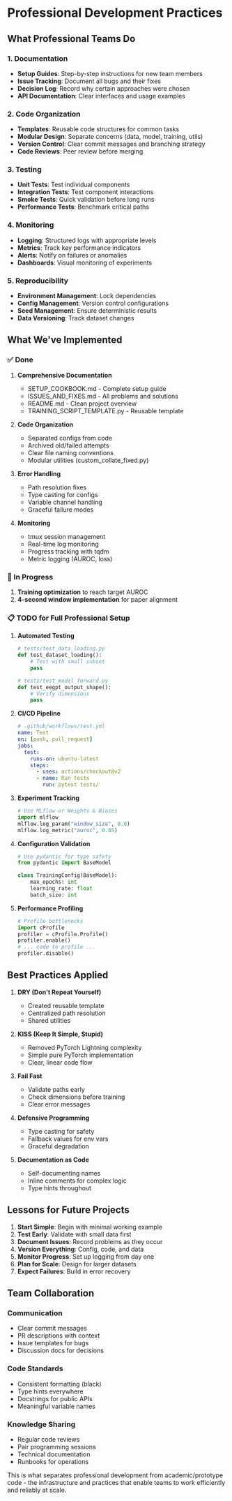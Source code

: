 # Professional Development Practices

## What Professional Teams Do

### 1. Documentation
- **Setup Guides**: Step-by-step instructions for new team members
- **Issue Tracking**: Document all bugs and their fixes
- **Decision Log**: Record why certain approaches were chosen
- **API Documentation**: Clear interfaces and usage examples

### 2. Code Organization
- **Templates**: Reusable code structures for common tasks
- **Modular Design**: Separate concerns (data, model, training, utils)
- **Version Control**: Clear commit messages and branching strategy
- **Code Reviews**: Peer review before merging

### 3. Testing
- **Unit Tests**: Test individual components
- **Integration Tests**: Test component interactions
- **Smoke Tests**: Quick validation before long runs
- **Performance Tests**: Benchmark critical paths

### 4. Monitoring
- **Logging**: Structured logs with appropriate levels
- **Metrics**: Track key performance indicators
- **Alerts**: Notify on failures or anomalies
- **Dashboards**: Visual monitoring of experiments

### 5. Reproducibility
- **Environment Management**: Lock dependencies
- **Config Management**: Version control configurations
- **Seed Management**: Ensure deterministic results
- **Data Versioning**: Track dataset changes

## What We've Implemented

### ✅ Done
1. **Comprehensive Documentation**
   - SETUP_COOKBOOK.md - Complete setup guide
   - ISSUES_AND_FIXES.md - All problems and solutions
   - README.md - Clean project overview
   - TRAINING_SCRIPT_TEMPLATE.py - Reusable template

2. **Code Organization**
   - Separated configs from code
   - Archived old/failed attempts
   - Clear file naming conventions
   - Modular utilities (custom_collate_fixed.py)

3. **Error Handling**
   - Path resolution fixes
   - Type casting for configs
   - Variable channel handling
   - Graceful failure modes

4. **Monitoring**
   - tmux session management
   - Real-time log monitoring
   - Progress tracking with tqdm
   - Metric logging (AUROC, loss)

### 🔄 In Progress
1. **Training optimization** to reach target AUROC
2. **4-second window implementation** for paper alignment

### 📋 TODO for Full Professional Setup
1. **Automated Testing**
   ```python
   # tests/test_data_loading.py
   def test_dataset_loading():
       # Test with small subset
       pass
   
   # tests/test_model_forward.py
   def test_eegpt_output_shape():
       # Verify dimensions
       pass
   ```

2. **CI/CD Pipeline**
   ```yaml
   # .github/workflows/test.yml
   name: Test
   on: [push, pull_request]
   jobs:
     test:
       runs-on: ubuntu-latest
       steps:
         - uses: actions/checkout@v2
         - name: Run tests
           run: pytest tests/
   ```

3. **Experiment Tracking**
   ```python
   # Use MLflow or Weights & Biases
   import mlflow
   mlflow.log_param("window_size", 8.0)
   mlflow.log_metric("auroc", 0.85)
   ```

4. **Configuration Validation**
   ```python
   # Use pydantic for type safety
   from pydantic import BaseModel
   
   class TrainingConfig(BaseModel):
       max_epochs: int
       learning_rate: float
       batch_size: int
   ```

5. **Performance Profiling**
   ```python
   # Profile bottlenecks
   import cProfile
   profiler = cProfile.Profile()
   profiler.enable()
   # ... code to profile ...
   profiler.disable()
   ```

## Best Practices Applied

1. **DRY (Don't Repeat Yourself)**
   - Created reusable template
   - Centralized path resolution
   - Shared utilities

2. **KISS (Keep It Simple, Stupid)**
   - Removed PyTorch Lightning complexity
   - Simple pure PyTorch implementation
   - Clear, linear code flow

3. **Fail Fast**
   - Validate paths early
   - Check dimensions before training
   - Clear error messages

4. **Defensive Programming**
   - Type casting for safety
   - Fallback values for env vars
   - Graceful degradation

5. **Documentation as Code**
   - Self-documenting names
   - Inline comments for complex logic
   - Type hints throughout

## Lessons for Future Projects

1. **Start Simple**: Begin with minimal working example
2. **Test Early**: Validate with small data first
3. **Document Issues**: Record problems as they occur
4. **Version Everything**: Config, code, and data
5. **Monitor Progress**: Set up logging from day one
6. **Plan for Scale**: Design for larger datasets
7. **Expect Failures**: Build in error recovery

## Team Collaboration

### Communication
- Clear commit messages
- PR descriptions with context
- Issue templates for bugs
- Discussion docs for decisions

### Code Standards
- Consistent formatting (black)
- Type hints everywhere
- Docstrings for public APIs
- Meaningful variable names

### Knowledge Sharing
- Regular code reviews
- Pair programming sessions
- Technical documentation
- Runbooks for operations

This is what separates professional development from academic/prototype code - the infrastructure and practices that enable teams to work efficiently and reliably at scale.
